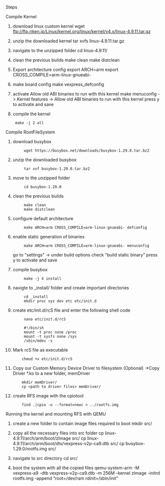 Steps

Compile Kernel

1. download linux custom kernel
		wget ftp://ftp.riken.jp/Linux/kernel.org/linux/kernel/v4.x/linux-4.9.11.tar.gz

2. unzip the downloaded kernel
		tar xvfs linux-4.9.11.tar.gz
	
3. navigate to the unzipped folder
		cd linux-4.9.11/

4. clean the previous builds
		make clean
		make distclean

5. Export architecture config
		export ARCH=arm
		export CROSS_COMPILE=arm-linux-gnueabi-
		
6. make board config
		make vexpress_defconfig

7. activate Allow old ABI binaries to run with this kernel
		make menuconfig
			-> Kernel features
				-> Allow old ABI binaries to run with this kernel
	press y to activate and save
	
8. compile the kernel
		
		make -j 2 all

Compile RootFileSystem

1. download busybox
		
			wget https://busybox.net/downloads/busybox-1.29.0.tar.bz2

2. unzip the downloaded busybox
		
			tar xvf busybox-1.29.0.tar.bz2
	
3. move to the unzipped folder
			
			cd busybox-1.29.0

4. clean the previous builds
	
			make clean
			make distclean

5. configure default architecture
		
			make ARCH=arm CROSS_COMPILE=arm-linux-gnueabi- defconfig
		
6. enable static generation of binaries
	
			make ARCH=arm CROSS_COMPILE=arm-linux-gnueabi- menuconfig
	
	go to "settings" -> under build options check "build static binary"	
	press y to activate and save

7. compile busybox
		
			make -j 4 install
	
8. navigte to _install/ folder and create important directories
	
			cd _install
			mkdir proc sys dev etc etc/init.d

9. create etc/init.d/rcS file and enter the following shell code
		
			nano etc/init.d/rcS
			
			#!/bin/sh
			mount -t proc none /proc
			mount -t sysfs none /sys
			/sbin/mdev -s

10. Mark rcS file as executable
		
			chmod +x etc/init.d/rcS

11. Copy our Custom Memory Device Driver to filesystem (Optional)
	    ->Copy Driver *.ko to a new folder, memDriver
		
			mkdir memDriver/
			cp <path to driver files> memDriver/
		
12. create RFS image with the cpiotool
	
			find .|cpio -o --format=newc > ../rootfs.img

Running the kernel and mounting RFS with QEMU

1. create a new folder to contain image files required to boot
		mkdir src/

2. copy all the necessary files into src folder
		cp linux-4.9.11/arch/arm/boot/zImage src/
		cp linux-4.9.11/arch/arm/boot/dts/vexpress-v2p-ca9.dtb src/
		cp busybox-1.29.0/rootfs.img src/

3. navigate to src directory
		cd src/

4. boot the system with all the copied files
		qemu-system-arm -M vexpress-a9 -dtb vexpress-v2p-ca9.dtb -m 256M -kernel zImage -initrd rootfs.img -append "root=/dev/ram rdinit=/sbin/init"
